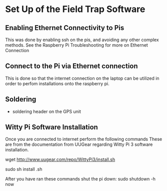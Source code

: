# Set Up of the Field Trap Software

## Enabling Ethernet Connectivity to Pis 
This was done by enabling ssh on the pis, and avoiding any other complex
methods. See the Raspberry Pi Troubleshooting for more on Ethernet Connection

## Connect to the Pi via Ethernet connection
This is done so that the internet connection on the laptop can be utilized in order to perfom installations onto the raspberry pi.

## Soldering
* soldering header on the GPS unit

## 

## Witty Pi Software Installation
Once you are connected to internet perform the following commands
These are from the documentation from UUGear regarding Witty Pi 3 software installation.

wget http://www.uugear.com/repo/WittyPi3/install.sh

sudo sh install .sh

After you have ran these commands shut the pi down:
sudo shutdown -h now